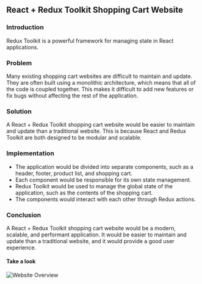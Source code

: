 ## React + Redux Toolkit Shopping Cart Website

### Introduction

Redux Toolkit is a powerful framework for managing state in React applications.

### Problem

Many existing shopping cart websites are difficult to maintain and update.
They are often built using a monolithic architecture, which means that all of the code is coupled together. This makes it difficult to add new features or fix bugs without affecting the rest of the application.

### Solution

A React + Redux Toolkit shopping cart website would be easier to maintain and update than a traditional website. This is because React and Redux Toolkit are both designed to be modular and scalable.

### Implementation

* The application would be divided into separate components, such as a header, footer, product list, and shopping cart.
* Each component would be responsible for its own state management.
* Redux Toolkit would be used to manage the global state of the application, such as the contents of the shopping cart.
* The components would interact with each other through Redux actions.

### Conclusion

A React + Redux Toolkit shopping cart website would be a modern, scalable, and performant application. It would be easier to maintain and update than a traditional website, and it would provide a good user experience.

#### Take a look

![Website Overview](./public/images/adara%20website%20.png)